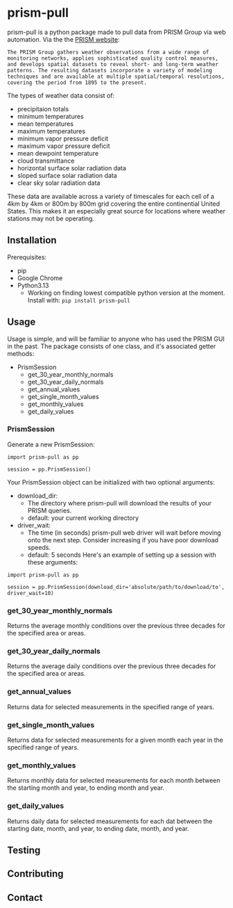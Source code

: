 # prism-pull
prism-pull is a python package made to pull data from PRISM Group via web automation. Via the the [PRISM website](https://prism.nacse.org/):
```
The PRISM Group gathers weather observations from a wide range of monitoring networks, applies sophisticated quality control measures, and develops spatial datasets to reveal short- and long-term weather patterns. The resulting datasets incorporate a variety of modeling techniques and are available at multiple spatial/temporal resolutions, covering the period from 1895 to the present. 
```
The types of weather data consist of:
- precipitaion totals
- minimum temperatures
- mean temperatures
- maximum temperatures
- minimum vapor pressure deficit
- maximum vapor pressure deficit
- mean dewpoint temperature
- cloud transmittance
- horizontal surface solar radiation data
- sloped surface solar radiation data
- clear sky solar radiation data

These data are available across a variety of timescales for each cell of a 4km by 4km or 800m by 800m grid covering the entire continential United States. This makes it an especially great source for locations where weather stations may not be operating.
## Installation
Prerequisites:
- pip
- Google Chrome
- Python3.13
    - Working on finding lowest compatible python version at the moment.
Install with: `pip install prism-pull`
## Usage
Usage is simple, and will be familiar to anyone who has used the PRISM GUI in the past. The package consists of 
one class, and it's associated getter methods:
- PrismSession
    - get_30_year_monthly_normals
    - get_30_year_daily_normals
    - get_annual_values
    - get_single_month_values
    - get_monthly_values
    - get_daily_values
### PrismSession
Generate a new PrismSession:
```
import prism-pull as pp

session = pp.PrismSession()
```
Your PrismSession object can be initialized with two optional arguments:
- download_dir:
    - The directory where prism-pull will download the results of your PRISM queries.
    - default: your current working directory
- driver_wait:
    - The time (in seconds) prism-pull web driver will wait before moving onto the next step. Consider increasing if you have poor download speeds.
    - default: 5 seconds
Here's an example of setting up a session with these arguments:
```
import prism-pull as pp

session = pp.PrismSession(download_dir='absolute/path/to/download/to', driver_wait=10)
```
### get_30_year_monthly_normals
Returns the average monthly conditions over the previous three decades for the specified area or areas.
### get_30_year_daily_normals
Returns the average daily conditions over the previous three decades for the specified area or areas.
### get_annual_values
Returns data for selected measurements in the specified range of years.
### get_single_month_values
Returns data for selected measurements for a given month each year in the specified range of years.
### get_monthly_values
Returns monthly data for selected measurements for each month between the starting month and year, to ending month and year.
### get_daily_values
Returns daily data for selected measurements for each dat between the starting date, month, and year, to ending date, month, and year.
## Testing
## Contributing
## Contact